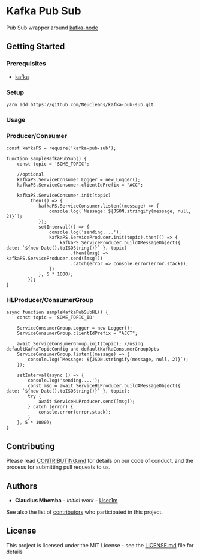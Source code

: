 # Kafka Pub Sub


Pub Sub wrapper around [kafka-node](https://github.com/SOHU-Co/kafka-node)

## Getting Started


### Prerequisites

* [kafka](https://github.com/NeuCleans/kafka-docker/tree/pub-sub)

### Setup

`yarn add https://github.com/NeuCleans/kafka-pub-sub.git`


### Usage

### Producer/Consumer

```
const kafkaPS = require('kafka-pub-sub');

function sampleKafkaPubSub() {
    const topic = 'SOME_TOPIC';
    
    //optional
    kafkaPS.ServiceConsumer.Logger = new Logger();
    kafkaPS.ServiceConsumer.clientIdPrefix = "ACC";

    kafkaPS.ServiceConsumer.init(topic)
        .then(() => {
            kafkaPS.ServiceConsumer.listen((message) => {
                console.log(`Message: ${JSON.stringify(message, null, 2)}`);
            });
            setInterval(() => {
                console.log('sending....');
                kafkaPS.ServiceProducer.init(topic).then(() => {
                    kafkaPS.ServiceProducer.buildAMessageObject({ date: `${new Date().toISOString()}` }, topic)
                        .then((msg) => kafkaPS.ServiceProducer.send([msg]))
                        .catch(error => console.error(error.stack));
                })
            }, 5 * 1000);
        });
}
```

### HLProducer/ConsumerGroup

```
async function sampleKafkaPubSubHL() {
    const topic = 'SOME_TOPIC_ID'

    ServiceConsumerGroup.Logger = new Logger();
    ServiceConsumerGroup.clientIdPrefix = "ACCT";

    await ServiceConsumerGroup.init(topic); //using defaultKafkaTopicConfig and defaultKafkaConsumerGroupOpts
    ServiceConsumerGroup.listen((message) => {
        console.log(`Message: ${JSON.stringify(message, null, 2)}`);
    });

    setInterval(async () => {
        console.log('sending....');
        const msg = await ServiceHLProducer.buildAMessageObject({ date: `${new Date().toISOString()}` }, topic);
        try {
            await ServiceHLProducer.send([msg]);
        } catch (error) {
            console.error(error.stack);
        }
    }, 5 * 1000);
}
```

## Contributing

Please read [CONTRIBUTING.md](https://gist.github.com/PurpleBooth/b24679402957c63ec426) for details on our code of conduct, and the process for submitting pull requests to us.


## Authors

* **Claudius Mbemba** - *Initial work* - [User1m](https://github.com/User1m)

See also the list of [contributors](https://github.com/NeuCleans/kafka-pub-sub/contributors) who participated in this project.

## License

This project is licensed under the MIT License - see the [LICENSE.md](LICENSE.md) file for details

